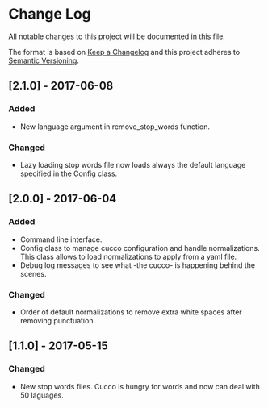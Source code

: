 # Change Log
All notable changes to this project will be documented in this file.

The format is based on [Keep a Changelog](http://keepachangelog.com/) and this project adheres to [Semantic Versioning](http://semver.org/).

## [2.1.0] - 2017-06-08
### Added
- New language argument in remove_stop_words function.

### Changed
- Lazy loading stop words file now loads always the default language specified in the Config class.

## [2.0.0] - 2017-06-04
### Added
- Command line interface.
- Config class to manage cucco configuration and handle normalizations. This class allows to load normalizations to apply from a yaml file.
- Debug log messages to see what -the cucco- is happening behind the scenes.

### Changed
- Order of default normalizations to remove extra white spaces after removing punctuation.

## [1.1.0] - 2017-05-15
### Changed
- New stop words files. Cucco is hungry for words and now can deal with 50 laguages.
